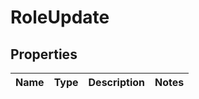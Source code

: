 # RoleUpdate

## Properties
Name | Type | Description | Notes
------------ | ------------- | ------------- | -------------
